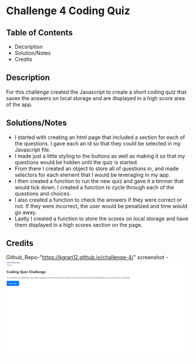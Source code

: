 # Challenge 4 Coding Quiz

## Table of Contents
- Decsription
- Solution/Notes
- Credits

## Description

For this challenge created the Javascript to create a short coding quiz that saves the answers on local storage and are displayed in a high score area of the app.

## Solutions/Notes

- I started with creating an html page that included a section for each of the questions. I gave each an id so that they could be selected in my Javascript file.
- I made just a little styling to the buttons as well as making it so that my questions would be hidden until the quiz is started.
- From there I created an object to store all of questions in, and made selectors for each element that I would be leveraging in my app.
- I then created a function to run the new quiz and gave it a timmer that would tick down. I created a function to cycle through each of the questions and choices.
-  I also created a function to check the answers if they were correct or not. If they were incorrect, the user would be penalized and time would go away.
- Lastly I created a function to store the scores on local storage and have them displayed in a high scores section on the page.

## Credits

Github_Repo-"https://kgran12.github.io/challenge-4/"
screenshot - ![screenshot](./assets/QuizScreenShot.PNG)